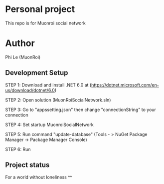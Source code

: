 # Personal project
This repo is for Muonroi social network
# Author
Phi Le (MuonRoi)
## Development Setup
STEP 1: Download and install .NET 6.0 at (https://dotnet.microsoft.com/en-us/download/dotnet/6.0)

STEP 2: Open solution (MuonRoiSocialNetwork.sln)

STEP 3: Go to "appssetting.json" then change "connectionString" to your connection

STEP 4: Set startup MuonroiSocialNetwork

STEP 5: Run command "update-database" (Tools - > NuGet Package Manager -> Package Manager Console)

STEP 6: Run

## Project status
For a world without loneliness ^^
